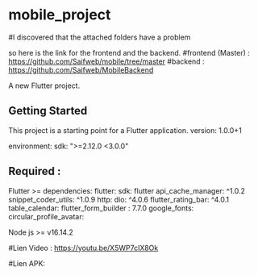 # mobile_project

#I discovered that the attached folders have a problem

so here is the link for the frontend and the backend.
#frontend (Master) :
https://github.com/Saifweb/mobile/tree/master
#backend :
https://github.com/Saifweb/MobileBackend

A new Flutter project.

## Getting Started

This project is a starting point for a Flutter application.
version: 1.0.0+1

environment:
  sdk: ">=2.12.0 <3.0.0"
## Required : 
Flutter >= 
dependencies:
  flutter:
    sdk: flutter
  api_cache_manager: ^1.0.2
  snippet_coder_utils: ^1.0.9
  http:
  dio: ^4.0.6
  flutter_rating_bar: ^4.0.1
  table_calendar:
  flutter_form_builder : 7.7.0
  google_fonts:
  circular_profile_avatar:
  

Node js >= v16.14.2

#Lien Video : 
https://youtu.be/X5WP7cIX8Ok

#Lien APK:


